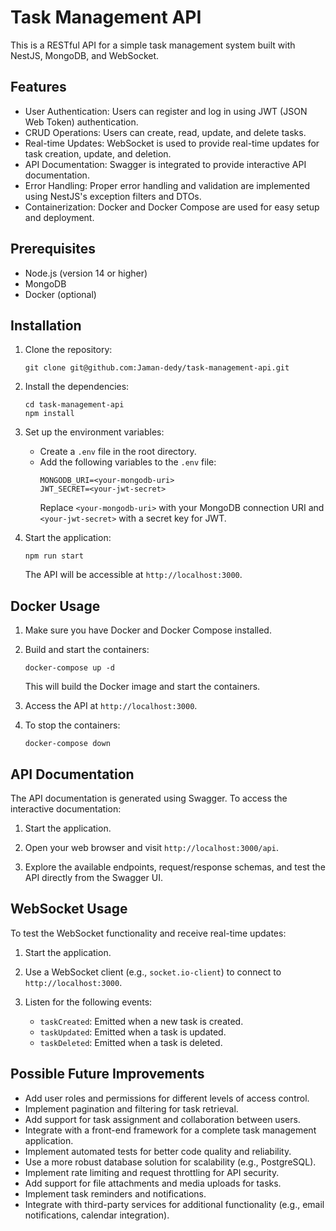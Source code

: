 # Task Management API

This is a RESTful API for a simple task management system built with NestJS, MongoDB, and WebSocket.

## Features

- User Authentication: Users can register and log in using JWT (JSON Web Token) authentication.
- CRUD Operations: Users can create, read, update, and delete tasks.
- Real-time Updates: WebSocket is used to provide real-time updates for task creation, update, and deletion.
- API Documentation: Swagger is integrated to provide interactive API documentation.
- Error Handling: Proper error handling and validation are implemented using NestJS's exception filters and DTOs.
- Containerization: Docker and Docker Compose are used for easy setup and deployment.

## Prerequisites

- Node.js (version 14 or higher)
- MongoDB
- Docker (optional)

## Installation

1. Clone the repository:
   ```
   git clone git@github.com:Jaman-dedy/task-management-api.git
   ```

2. Install the dependencies:
   ```
   cd task-management-api
   npm install
   ```

3. Set up the environment variables:
   - Create a `.env` file in the root directory.
   - Add the following variables to the `.env` file:
     ```
     MONGODB_URI=<your-mongodb-uri>
     JWT_SECRET=<your-jwt-secret>
     ```
     Replace `<your-mongodb-uri>` with your MongoDB connection URI and `<your-jwt-secret>` with a secret key for JWT.

4. Start the application:
   ```
   npm run start
   ```

   The API will be accessible at `http://localhost:3000`.

## Docker Usage

1. Make sure you have Docker and Docker Compose installed.

2. Build and start the containers:
   ```
   docker-compose up -d
   ```

   This will build the Docker image and start the containers.

3. Access the API at `http://localhost:3000`.

4. To stop the containers:
   ```
   docker-compose down
   ```

## API Documentation

The API documentation is generated using Swagger. To access the interactive documentation:

1. Start the application.

2. Open your web browser and visit `http://localhost:3000/api`.

3. Explore the available endpoints, request/response schemas, and test the API directly from the Swagger UI.

## WebSocket Usage

To test the WebSocket functionality and receive real-time updates:

1. Start the application.

2. Use a WebSocket client (e.g., `socket.io-client`) to connect to `http://localhost:3000`.

3. Listen for the following events:
   - `taskCreated`: Emitted when a new task is created.
   - `taskUpdated`: Emitted when a task is updated.
   - `taskDeleted`: Emitted when a task is deleted.

## Possible Future Improvements

- Add user roles and permissions for different levels of access control.
- Implement pagination and filtering for task retrieval.
- Add support for task assignment and collaboration between users.
- Integrate with a front-end framework for a complete task management application.
- Implement automated tests for better code quality and reliability.
- Use a more robust database solution for scalability (e.g., PostgreSQL).
- Implement rate limiting and request throttling for API security.
- Add support for file attachments and media uploads for tasks.
- Implement task reminders and notifications.
- Integrate with third-party services for additional functionality (e.g., email notifications, calendar integration).
